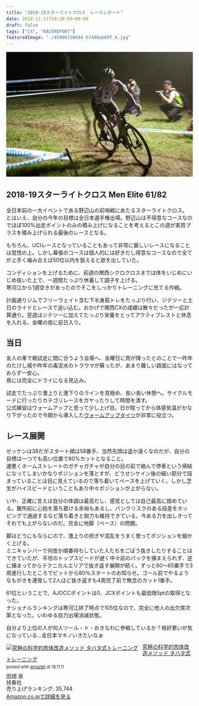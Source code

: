 ```yaml
---
title: "2018-19スターライトクロス　レースレポート"
date: 2018-11-11T19:28:05+09:00
draft: false
tags: ["CX", "RACEREPORT"]
featuredImage: "./45096130694_67408ab69f_k.jpg"
---
```

![image](./45096130694_67408ab69f_k.jpg)
## 2018-19スターライトクロス Men Elite 61/82

全日本前の一大イベントである野辺山の前哨戦にあたるスターライトクロス。  
とはいえ、自分の今年の目標は全日本選手権出場。野辺山は不得意なコースなのでほぼ100%出走ポイントのみの積み上げになることを考えるとこの週が実質プラスを積み上げられる最後のレースとなる。

もちろん、UCIレースとなっていることもあって非常に厳しいレースになることは覚悟の上。しかし幕張のコースは個人的には好きだし得意なコースなので全てが上手く噛み合えば50位以内を狙えると欲を出していた。

コンディションを上げるために、前週の関西シクロクロスまでは体をいじめにいじめ抜いた上で、一週間たっぷり休養して調子を上げる。  
寒河江から1週空きがあったのでそこをしっかりトレーニングに充てる作戦。

計画通りジムでフリーウェイト含む下半身筋トレをたっぷり行い、ジテツーと土日のライドとレースで追い込む。おかげで関西CXの成績は散々だったが一応計算通り。翌週はジテツーに加えてたっぷり栄養をとってアクティブレストと休息を入れる。金曜の夜に前日入り。

## 当日

友人の車で朝試走に間に合うよう会場へ、金曜日に雨が降ったとのことで一昨年のたけし城や昨年の毒泥水のトラウマが蘇ったが、あまり難しい路面にはなっておらず一安心。  
夜には完全にドライになる見込み。

試走でたっぷり激上りと激下りのラインを見極め、長い長い休憩へ。サイクルモードに行ったりカテゴリレースをガヤったりして時間を潰す。  
公式練習はウォームアップと思って少し上げ目。日が陰ってから体感気温がかなり下がったので今期から導入した[ウォームアップタイツ](https://rover.ebay.com/rover/1/711-53200-19255-0/1?ff3=4&toolid=11800&pub=5575336615&campid=5338191852&mpre=https%3A%2F%2Fwww.ebay.com%2Fitm%2F162244070914%3F_sp%3Dp2488211.m41214.l9765%26_trkparms%3Ditemid%253A162244070914)が非常に役立つ。

## レース展開

ゼッケンは38だがスタート順は58番手、当然先頭は遥か遠くなのだが、自分の目標は一つでも高い位置で80%カットとなること。  
運悪くホームストレートのガチャガチャが自分の目の前で絡んで停車という帰結になってしまいかなりポジションを落とすが、どうせシケイン後の細い部分で詰まっていることは目に見えているので落ち着いてペースを上げていく。しかし芝生がハイスピードということもあり中々ポジションが上がらない。

いや、正確に言えば自分の体調は最高だし、感覚としては自己最高に踏めている。難所前に心拍を落ち着ける余裕もあるし、パンクリスクのある段差をホッピングで通過するなど落ち着きと脱力も維持できている。今ある力を出しきってそれでも上がらないのだ。完全に地脚（ベース）の問題。

脚はどうにもならにので、激上りの担ぎや混乱をうまく使ってポジションを細かく上げる。  
ミニキャンバーで何故か順番待ちしていた人たちをごぼう抜きしたりすることはできていたが、平坦のトップスピードが遅く中々前のパックを捕まえられず、逆に捕まってからテクニカルエリアで抜き返す展開が続く。ずっと60～65番手で3周進行したところでピットから80％スタートのお知らせ。ゴール前でやるようなもがきを連発して2人ほど抜き返すも4周完了前で無念のカット1番手。

61位ということで、AJOCCポイントは0、JCXポイントも最低限5ptの取得となった。  
ナショナルランキングは寒河江終了時点で105位なので、完全に他人の出欠席次第となった。いわゆる自力出場消滅状態。

自分より上位の人が何人ツール・ド・おきなわに参戦しているか？格好悪いが気になっている…全日本マキノいきたいなぁ

<div class="amazlet-box" style="margin-bottom:0px;"><div class="amazlet-image" style="float:left;margin:0px 12px 1px 0px;"><a href="http://www.amazon.co.jp/exec/obidos/ASIN/4594072968/gensobunya-22/ref=nosim/" name="amazletlink" target="_blank"><img src="https://images-fe.ssl-images-amazon.com/images/I/41WhTpH6krL._SL160_.jpg" alt="究極の科学的肉体改造メソッド タバタ式トレーニング" style="border: none;" /></a></div><div class="amazlet-info" style="line-height:120%; margin-bottom: 10px"><div class="amazlet-name" style="margin-bottom:10px;line-height:120%"><a href="http://www.amazon.co.jp/exec/obidos/ASIN/4594072968/gensobunya-22/ref=nosim/" name="amazletlink" target="_blank">究極の科学的肉体改造メソッド タバタ式トレーニング</a><div class="amazlet-powered-date" style="font-size:80%;margin-top:5px;line-height:120%">posted with <a href="http://www.amazlet.com/" title="amazlet" target="_blank">amazlet</a> at 18.11.11</div></div><div class="amazlet-detail">田畑 泉 <br />扶桑社 <br />売り上げランキング: 35,744<br /></div><div class="amazlet-sub-info" style="float: left;"><div class="amazlet-link" style="margin-top: 5px"><a href="http://www.amazon.co.jp/exec/obidos/ASIN/4594072968/gensobunya-22/ref=nosim/" name="amazletlink" target="_blank">Amazon.co.jpで詳細を見る</a></div></div></div><div class="amazlet-footer" style="clear: left"></div></div>
